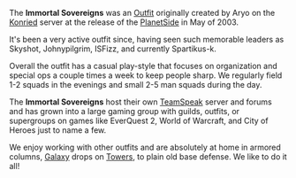 The **Immortal Sovereigns** was an [Outfit](../../terminology/Outfit.md) originally
created by Aryo on the [Konried](../servers/Konried.md) server at the release of the
[PlanetSide](../../PlanetSide.md) in May of 2003.

It's been a very active outfit since, having seen such memorable leaders as
Skyshot, Johnypilgrim, ISFizz, and currently Spartikus-k.

Overall the outfit has a casual play-style that focuses on organization and
special ops a couple times a week to keep people sharp. We regularly field 1-2
squads in the evenings and small 2-5 man squads during the day.

The **Immortal Sovereigns** host their own [TeamSpeak](../TeamSpeak.md)
server and forums and has grown into a large gaming group with guilds, outfits,
or supergroups on games like EverQuest 2, World of Warcraft, and City of Heroes
just to name a few.

We enjoy working with other outfits and are absolutely at home in armored
columns, [Galaxy](../../vehicles/Galaxy.md) drops on
[Towers](../../locations/Towers.md), to plain old base defense. We like to do it
all!
